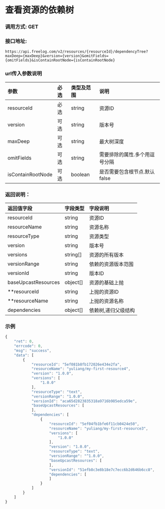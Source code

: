 # 查看资源的依赖树

### 调用方式: GET

### 接口地址:

```
https://api.freelog.com/v2/resources/{resourceId}/dependencyTree?maxDeep={maxDeep}&version={version}&omitFields={omitFields}&isContainRootNode={isContainRootNode}
```

### url传入参数说明

| 参数 | 必选 | 类型及范围 | 说明 |
| :--- | :--- | :--- | :--- |
| resourceId | 必选 | string | 资源ID |
| version | 可选 | string | 版本号 |
| maxDeep | 可选 | string | 最大树深度 |
| omitFields | 可选 | string | 需要排除的属性.多个用逗号分隔 |
| isContainRootNode | 可选 | boolean | 是否需要包含根节点.默认false |

### 返回说明：

| 返回值字段 | 字段类型 | 字段说明 |
| :--- | :--- | :--- |
| resourceId | string | 资源ID |
| resourceName | string | 资源名称 |
| resourceType | string | 资源类型 |
| version | string | 版本号 |
| versions | string[] | 资源的所有版本 |
| versionRange | string | 依赖的资源版本范围 |
| versionId | string | 版本ID |
| baseUpcastResources | object[] | 资源的基础上抛 |
| **resourceId | string | 上抛的资源ID |
| **resourceName | string | 上抛的资源名称 |
| dependencies | object[] | 依赖树,递归父级结构 |

### 示例

```js
{
    "ret": 0,
    "errcode": 0,
    "msg": "success",
    "data": [
        {
            "resourceId": "5ef081b8fb172026e434e2fa",
            "resourceName": "yuliang/my-first-resource4",
            "version": "1.0.0",
            "versions": [
                "1.0.0"
            ],
            "resourceType": "text",
            "versionRange": "1.0.0",
            "versionId": "aca65d2823835318a9716b985edca59e",
            "baseUpcastResources": [
            ],
            "dependencies": [
                {
                    "resourceId": "5ef04fb1bfe6f11cb0424e50",
                    "resourceName": "yuliang/my-first-resource3",
                    "versions": [
                        "1.0.0"
                    ],
                    "version": "1.0.0",
                    "resourceType": "text",
                    "versionRange": "^1.0.0",
                    "baseUpcastResources": [
                    ],
                    "versionId": "51efb8c3e8b18e7c7ecc6b2d646b6cc8",
                    "dependencies": [
                    ]
                }
            ]
        }
    ]
}

```